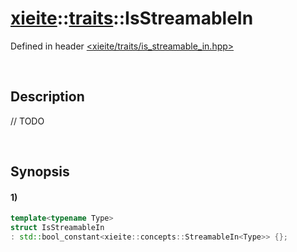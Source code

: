 # [xieite](../../xieite.md)\:\:[traits](../../traits.md)\:\:IsStreamableIn
Defined in header [<xieite/traits/is_streamable_in.hpp>](../../../include/xieite/traits/is_streamable_in.hpp)

&nbsp;

## Description
// TODO

&nbsp;

## Synopsis
#### 1)
```cpp
template<typename Type>
struct IsStreamableIn
: std::bool_constant<xieite::concepts::StreamableIn<Type>> {};
```
